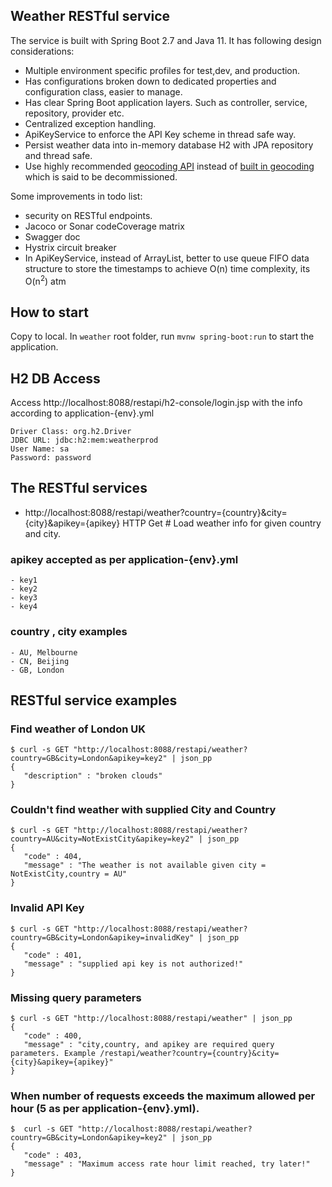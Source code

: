 ## Weather RESTful service

The service is built with Spring Boot 2.7 and Java 11. It has following design considerations:
- Multiple environment specific profiles for test,dev, and production.
- Has configurations broken down to dedicated properties and configuration class, easier to manage.
- Has clear Spring Boot application layers. Such as controller, service, repository, provider etc.
- Centralized exception handling.
- ApiKeyService to enforce the API Key scheme in thread safe way.
- Persist weather data into in-memory database H2 with JPA repository and thread safe.
- Use highly recommended [geocoding API](https://openweathermap.org/api/geocoding-api) instead of [built in geocoding](https://openweathermap.org/current#builtin) which is said to be decommissioned.

Some improvements in todo list:
- security on RESTful endpoints.
- Jacoco or Sonar codeCoverage matrix
- Swagger doc
- Hystrix circuit breaker
- In ApiKeyService, instead of ArrayList, better to use queue FIFO data structure to store the timestamps to achieve O(n) time complexity, its O(n<sup>2</sup>) atm

## How to start
Copy to local. In `weather` root folder, run `mvnw spring-boot:run` to start the application.

## H2 DB Access
Access http://localhost:8088/restapi/h2-console/login.jsp with the info according to application-{env}.yml
```
Driver Class: org.h2.Driver
JDBC URL: jdbc:h2:mem:weatherprod
User Name: sa
Password: password
```

## The RESTful services
- http://localhost:8088/restapi/weather?country={country}&city={city}&apikey={apikey} HTTP Get # Load weather info for given country and city.
### apikey accepted as per application-{env}.yml
    - key1
    - key2
    - key3
    - key4
### country , city examples
    - AU, Melbourne
    - CN, Beijing
    - GB, London
## RESTful service examples

### Find weather of London UK
```
$ curl -s GET "http://localhost:8088/restapi/weather?country=GB&city=London&apikey=key2" | json_pp
{
   "description" : "broken clouds"
}
```
### Couldn't find weather with supplied City and Country
```
$ curl -s GET "http://localhost:8088/restapi/weather?country=AU&city=NotExistCity&apikey=key2" | json_pp
{
   "code" : 404,
   "message" : "The weather is not available given city = NotExistCity,country = AU"
}
```
### Invalid API Key
```
$ curl -s GET "http://localhost:8088/restapi/weather?country=GB&city=London&apikey=invalidKey" | json_pp
{
   "code" : 401,
   "message" : "supplied api key is not authorized!"
}
```
### Missing query parameters
```
$ curl -s GET "http://localhost:8088/restapi/weather" | json_pp
{
   "code" : 400,
   "message" : "city,country, and apikey are required query parameters. Example /restapi/weather?country={country}&city={city}&apikey={apikey}"
}
```
### When number of requests exceeds the maximum allowed per hour (5 as per application-{env}.yml).
```
$  curl -s GET "http://localhost:8088/restapi/weather?country=GB&city=London&apikey=key2" | json_pp
{
   "code" : 403,
   "message" : "Maximum access rate hour limit reached, try later!"
}
```
